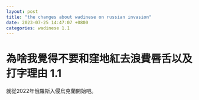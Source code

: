 ```yaml
---
layout: post
title: "the changes about wadinese on russian invasion"
date: 2023-07-25 14:47:07 +0800
categories: wadinese 1.1
---
```


# 為啥我覺得不要和窪地紅去浪費唇舌以及打字理由 1.1

就從2022年俄羅斯入侵烏克蘭開始吧。
